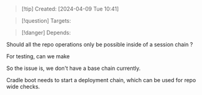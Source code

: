 
>[!tip] Created: [2024-04-09 Tue 10:41]

>[!question] Targets: 

>[!danger] Depends: 

Should all the repo operations only be possible inside of a session chain ?

For testing, can we make 

So the issue is, we don't have a base chain currently.

Cradle boot needs to start a deployment chain, which can be used for repo wide checks.
